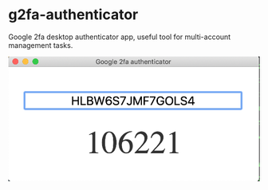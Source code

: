 # g2fa-authenticator
Google 2fa desktop authenticator app, useful tool for multi-account management tasks. 

![](artifacts/g2faauthenticator.png?raw=true)


